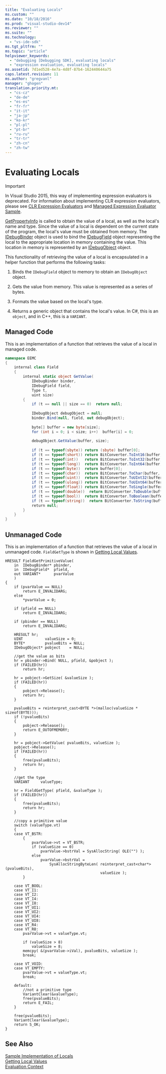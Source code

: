 ```yaml
---
title: "Evaluating Locals"
ms.custom: ""
ms.date: "10/18/2016"
ms.prod: "visual-studio-dev14"
ms.reviewer: ""
ms.suite: ""
ms.technology: 
  - "vs-ide-sdk"
ms.tgt_pltfrm: ""
ms.topic: "article"
helpviewer_keywords: 
  - "debugging [Debugging SDK], evaluating locals"
  - "expression evaluation, evaluating locals"
ms.assetid: 7d1ed528-4e7a-4d8f-87b4-162440644a75
caps.latest.revision: 11
ms.author: "gregvanl"
manager: "ghogen"
translation.priority.mt: 
  - "cs-cz"
  - "de-de"
  - "es-es"
  - "fr-fr"
  - "it-it"
  - "ja-jp"
  - "ko-kr"
  - "pl-pl"
  - "pt-br"
  - "ru-ru"
  - "tr-tr"
  - "zh-cn"
  - "zh-tw"
---
```

# Evaluating Locals
> [!IMPORTANT]
>  In Visual Studio 2015, this way of implementing expression evaluators is deprecated. For information about implementing CLR expression evaluators, please see [CLR Expression Evaluators](https://github.com/Microsoft/ConcordExtensibilitySamples/wiki/CLR-Expression-Evaluators) and [Managed Expression Evaluator Sample](https://github.com/Microsoft/ConcordExtensibilitySamples/wiki/Managed-Expression-Evaluator-Sample).  
  
 [GetPropertyInfo](../extensibility/idebugproperty2--getpropertyinfo.md) is called to obtain the value of a local, as well as the local's name and type. Since the value of a local is dependent on the current state of the program, the local's value must be obtained from memory. The [IDebugBinder](../extensibility/idebugbinder.md) object is used to bind the [IDebugField](../extensibility/idebugfield.md) object representing the local to the appropriate location in memory containing the value. This location in memory is represented by an [IDebugObject](../extensibility/idebugobject.md) object.  
  
 This functionality of retrieving the value of a local is encapsulated in a helper function that performs the following tasks:  
  
1.  Binds the `IDebugField` object to memory to obtain an `IDebugObject` object.  
  
2.  Gets the value from memory. This value is represented as a series of bytes.  
  
3.  Formats the value based on the local's type.  
  
4.  Returns a generic object that contains the local's value. In C#, this is an `object`, and in C++, this is a `VARIANT`.  
  
## Managed Code  
 This is an implementation of a function that retrieves the value of a local in managed code.  
  
```c#  
namespace EEMC  
{  
    internal class Field  
    {  
        internal static object GetValue(  
            IDebugBinder binder,  
            IDebugField field,  
            Type t,  
            uint size)  
        {  
            if (t == null || size == 0)  return null;  
  
            IDebugObject debugObject = null;  
            binder.Bind(null, field, out debugObject);  
  
            byte[] buffer = new byte[size];  
            for (int i = 0; i < size; i++)  buffer[i] = 0;  
  
            debugObject.GetValue(buffer, size);   
  
            if (t == typeof(sbyte)) return (sbyte) buffer[0];  
            if (t == typeof(short)) return BitConverter.ToInt16(buffer, 0);  
            if (t == typeof(int))   return BitConverter.ToInt32(buffer, 0);  
            if (t == typeof(long))  return BitConverter.ToInt64(buffer, 0);  
            if (t == typeof(byte))  return buffer[0];  
            if (t == typeof(char))  return BitConverter.ToChar(buffer, 0);  
            if (t == typeof(uint))  return BitConverter.ToUInt32(buffer, 0);  
            if (t == typeof(ulong)) return BitConverter.ToUInt64(buffer, 0);  
            if (t == typeof(float)) return BitConverter.ToSingle(buffer, 0);  
            if (t == typeof(double))  return BitConverter.ToDouble(buffer, 0);  
            if (t == typeof(bool))  return BitConverter.ToBoolean(buffer, 0);  
            if (t == typeof(string))  return BitConverter.ToString(buffer, 0);  
            return null;  
        }  
    }  
}  
```  
  
## Unmanaged Code  
 This is an implementation of a function that retrieves the value of a local in unmanaged code. `FieldGetType` is shown in [Getting Local Values](../extensibility/getting-local-values.md).  
  
```cpp#  
HRESULT FieldGetPrimitiveValue(  
    in  IDebugBinder* pbinder,  
    in  IDebugField*  pfield,  
    out VARIANT*      pvarValue  
    )  
{  
    if (pvarValue == NULL)  
        return E_INVALIDARG;  
    else  
        *pvarValue = 0;  
  
    if (pfield == NULL)  
        return E_INVALIDARG;  
  
    if (pbinder == NULL)  
        return E_INVALIDARG;  
  
    HRESULT hr;  
    UINT          valueSize = 0;  
    BYTE*         pvalueBits = NULL;  
    IDebugObject* pobject    = NULL;  
  
    //get the value as bits  
    hr = pbinder->Bind( NULL, pfield, &pobject );  
    if (FAILED(hr))  
        return hr;  
  
    hr = pobject->GetSize( &valueSize );  
    if (FAILED(hr))  
    {  
        pobject->Release();  
        return hr;  
    }  
  
    pvalueBits = reinterpret_cast<BYTE *>(malloc(valueSize * sizeof(BYTE)));  
    if (!pvalueBits)  
    {  
        pobject->Release();  
        return E_OUTOFMEMORY;  
    }  
  
    hr = pobject->GetValue( pvalueBits, valueSize );  
    pobject->Release();  
    if (FAILED(hr))  
    {  
        free(pvalueBits);  
        return hr;  
    }  
  
    //get the type  
    VARIANT     valueType;  
  
    hr = FieldGetType( pfield, &valueType );  
    if (FAILED(hr))  
    {  
        free(pvalueBits);  
        return hr;  
    }  
  
    //copy a primitive value  
    switch (valueType.vt)  
    {  
    case VT_BSTR:  
        {  
            pvarValue->vt = VT_BSTR;  
            if (valueSize == 0)  
                pvarValue->bstrVal = SysAllocString( OLE("") );  
            else  
                pvarValue->bstrVal =  
                    SysAllocStringByteLen( reinterpret_cast<char*>(pvalueBits),  
                                           valueSize );  
        }  
  
    case VT_BOOL:  
    case VT_I1:  
    case VT_I2:  
    case VT_I4:  
    case VT_I8:  
    case VT_UI1:  
    case VT_UI2:  
    case VT_UI4:  
    case VT_UI8:  
    case VT_R4:  
    case VT_R8:  
        pvarValue->vt = valueType.vt;  
  
        if (valueSize > 8)  
            valueSize = 8;  
        memcpy( &(pvarValue->iVal), pvalueBits, valueSize );  
        break;  
  
    case VT_VOID:  
    case VT_EMPTY:  
        pvarValue->vt = valueType.vt;  
        break;  
  
    default:  
        //not a primitive type  
        VariantClear(&valueType);  
        free(pvalueBits);  
        return E_FAIL;  
    }  
  
    free(pvalueBits);  
    VariantClear(&valueType);  
    return S_OK;  
}  
```  
  
## See Also  
 [Sample Implementation of Locals](../extensibility/sample-implementation-of-locals.md)   
 [Getting Local Values](../extensibility/getting-local-values.md)   
 [Evaluation Context](../extensibility/evaluation-context.md)